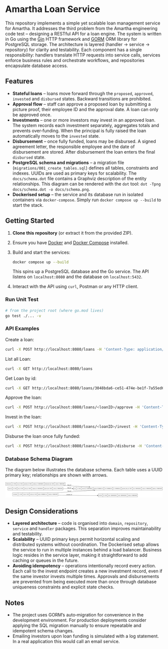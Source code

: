 # Amartha Loan Service

This repository implements a simple yet scalable loan management
service for Amartha. It addresses the third problem from the Amartha
engineering code test – designing a RESTful API for a loan engine. The
system is written in Go using the [Gin](https://github.com/gin-gonic/gin)
HTTP framework and [GORM](https://gorm.io) ORM library for PostgreSQL
storage. The architecture is layered (handler → service → repository)
for clarity and testability. Each component has a single
responsibility: handlers translate HTTP requests into service calls,
services enforce business rules and orchestrate workflows, and
repositories encapsulate database access.

## Features

* **Stateful loans** – loans move forward through the `proposed`,
  `approved`, `invested` and `disbursed` states. Backward transitions
  are prohibited.
* **Approval flow** – staff can approve a proposed loan by
  submitting a picture proof, their employee ID and the approval
  date. A loan can only be approved once.
* **Investments** – one or more investors may invest in an approved
  loan. The system records each investment separately, aggregates
  totals and prevents over‑funding. When the principal is fully
  raised the loan automatically moves to the `invested` state.
* **Disbursement** – once fully funded, loans may be disbursed. A
  signed agreement letter, the responsible employee and the date of
  disbursement are stored. After disbursement the loan enters the
  final `disbursed` state.
* **PostgreSQL schema and migrations** – a migration file
  (`migrations/001_create_tables.sql`) defines all tables,
  constraints and indexes. UUIDs are used as primary keys for
  scalability. The `docs/schema.dot` file contains a Graphviz
  description of the entity relationships. This diagram can be
  rendered with the `dot` tool: `dot -Tpng docs/schema.dot -o
  docs/schema.png`.
* **Dockerised setup** – the service and its database run in
  isolated containers via `docker-compose`. Simply run `docker
  compose up --build` to start the stack.

## Getting Started

1. **Clone this repository** (or extract it from the provided ZIP).
2. Ensure you have [Docker](https://docs.docker.com/get-docker/) and
   [Docker Compose](https://docs.docker.com/compose/) installed.
3. Build and start the services:

   ```bash
   docker compose up --build
   ```

   This spins up a PostgreSQL database and the Go service. The API
   listens on `localhost:8080` and the database on `localhost:5432`.
4. Interact with the API using `curl`, Postman or any HTTP client.

### Run Unit Test

```bash
# from the project root (where go.mod lives)
go test ./... -v
```

### API Examples

Create a loan:

```bash
curl -X POST http://localhost:8080/loans -H 'Content-Type: application/json' -d '{"borrower_id": "12345", "principal": 5000000, "rate": 10, "roi": 8, "agreement_letter_url": "https://example.com/agreement.pdf"}'
```

List all Loan: 

```bash 
curl -X GET http://localhost:8080/loans
```

Get Loan by id: 

```bash 
curl -X GET http://localhost:8080/loans/3048bda6-ce51-474e-be1f-7a55ed6191b8
```

Approve the loan:

```bash
curl -X POST http://localhost:8080/loans/<loanID>/approve -H 'Content-Type: application/json' -d '{"picture_url": "https://example.com/proof.jpg", "employee_id": "EMP001", "approval_date": "2025-08-15T00:00:00Z"}'
```

Invest in the loan:

```bash
curl -X POST http://localhost:8080/loans/<loanID>/invest -H 'Content-Type: application/json' -d '{"investor_name": "Alice", "investor_email": "alice@example.com","amount": 2500000 }'
```

Disburse the loan once fully funded:

```bash
curl -X POST http://localhost:8080/loans/<loanID>/disburse -H 'Content-Type: application/json' -d '{"agreement_url": "https://example.com/signed-agreement.pdf","employee_id": "EMP002", "disbursement_date": "2025-08-20T00:00:00Z" }'
```

### Database Schema Diagram

The diagram below illustrates the database schema. Each table uses a
UUID primary key; relationships are shown with arrows.

![Schema](docs/schema.png)

## Design Considerations

* **Layered architecture** – code is organised into `domain`,
  `repository`, `service` and `handler` packages. This separation
  improves maintainability and testability.
* **Scalability** – UUID primary keys permit horizontal scaling and
  distributed systems without coordination. The Dockerised setup
  allows the service to run in multiple instances behind a load
  balancer. Business logic resides in the service layer, making it
  straightforward to add caching or queues in the future.
* **Avoiding idempotency** – operations intentionally record every
  action. Each call to the invest endpoint creates a new investment
  record, even if the same investor invests multiple times. Approvals
  and disbursements are prevented from being executed more than once
  through database uniqueness constraints and explicit state checks.

## Notes

* The project uses GORM’s auto‑migration for convenience in the
  development environment. For production deployments consider
  applying the SQL migration manually to ensure repeatable and
  idempotent schema changes.
* Emailing investors upon loan funding is simulated with a log
  statement. In a real application this would call an email service.

